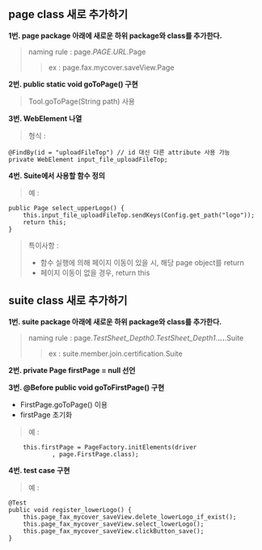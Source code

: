 ## page class 새로 추가하기

**1번. page package 아래에 새로운 하위 package와 class를 추가한다.**
> naming rule : page.*PAGE*.*URL*.Page
>> ex : page.fax.mycover.saveView.Page

**2번. public static void goToPage() 구현**
> Tool.goToPage(String path) 사용

**3번. WebElement 나열**
> 형식 : 

	@FindBy(id = "uploadFileTop") // id 대신 다른 attribute 사용 가능
	private WebElement input_file_uploadFileTop;
	
**4번. Suite에서 사용할 함수 정의**
> 예 :

	public Page select_upperLogo() {
		this.input_file_uploadFileTop.sendKeys(Config.get_path("logo"));
		return this;
	}
	
> 특이사항 :
> + 함수 실행에 의해 페이지 이동이 있을 시, 해당 page object를 return
> + 페이지 이동이 없을 경우, return this

## suite class 새로 추가하기

**1번. suite package 아래에 새로운 하위 package와 class를 추가한다.**
> naming rule : page.*TestSheet_Depth0*.*TestSheet_Depth1*.**...**.Suite
>> ex : suite.member.join.certification.Suite

**2번. private Page firstPage = null 선언**

**3번. @Before public void goToFirstPage() 구현**
+ FirstPage.goToPage() 이용
+ firstPage 초기화

> 예 :

		this.firstPage = PageFactory.initElements(driver
				, page.FirstPage.class);

**4번. test case 구현**
> 예 :

	@Test
	public void register_lowerLogo() {
		this.page_fax_mycover_saveView.delete_lowerLogo_if_exist();
		this.page_fax_mycover_saveView.select_lowerLogo();
		this.page_fax_mycover_saveView.clickButton_save();
	}
